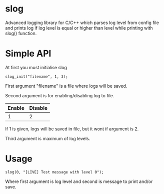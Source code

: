 # slog
Advanced logging library for C/C++ which parses log level from config file and prints log if log level is equal or higher than level while printing with slog() function.

# Simple API
At first you must initialise slog
```
slog_init("filename", 1, 3);
```
First argument "filename" is a file where logs will be saved.

Second argument is for enabling/disabling log to file.

Enable   | Disable
---------|---------
1        | 2

If 1 is given, logs will be saved in file, but it wont if argument is 2.

Third argument is maximum of log levels.

# Usage
```
slog(0, "[LIVE] Test message with level 0");
```
Where first argument is log level and second is message to print and/or save.
